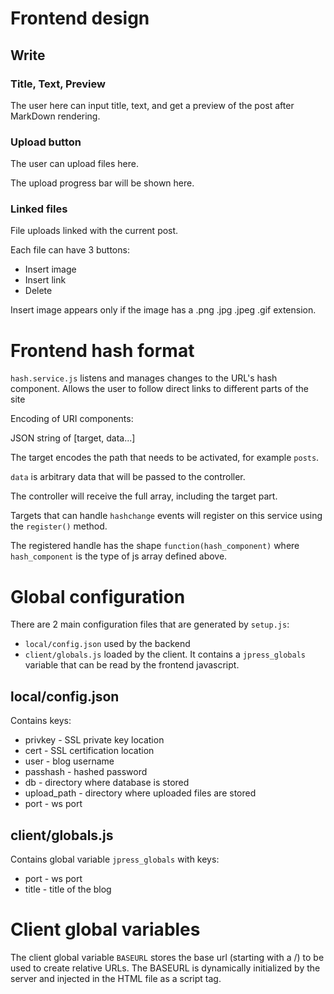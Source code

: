 # Frontend design

## Write

### Title, Text, Preview

The user here can input title, text, and get a preview of the post after MarkDown rendering.

### Upload button

The user can upload files here.

The upload progress bar will be shown here.

### Linked files

File uploads linked with the current post.

Each file can have 3 buttons:

* Insert image
* Insert link
* Delete

Insert image appears only if the image has a .png .jpg .jpeg .gif extension.

# Frontend hash format

`hash.service.js` listens and manages changes to the URL's hash component. Allows the user to follow direct links to different parts of the site

Encoding of URI components:

JSON string of [target, data...]

The target encodes the path that needs to be activated, for example `posts`.

`data` is arbitrary data that will be passed to the controller.

The controller will receive the full array, including the target part.

Targets that can handle `hashchange` events will register on this service using the `register()` method.

The registered handle has the shape `function(hash_component)` where `hash_component` is the type of js array defined above.

# Global configuration

There are 2 main configuration files that are generated by `setup.js`:

* `local/config.json` used by the backend
* `client/globals.js` loaded by the client. It contains a `jpress_globals` variable that can be read by the frontend javascript.

## local/config.json

Contains keys:

* privkey - SSL private key location
* cert - SSL certification location
* user - blog username
* passhash - hashed password
* db - directory where database is stored
* upload_path - directory where uploaded files are stored
* port - ws port

## client/globals.js

Contains global variable `jpress_globals` with keys:

* port - ws port
* title - title of the blog

# Client global variables

The client global variable `BASEURL` stores the base url (starting with a /) to be used to create relative URLs. The BASEURL is dynamically initialized by the server and injected in the HTML file as a script tag.